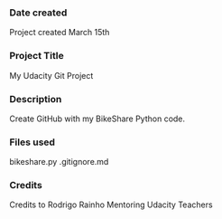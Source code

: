 ### Date created
Project created March 15th

### Project Title
My Udacity Git Project

### Description
Create GitHub with my BikeShare Python code.

### Files used
bikeshare.py
.gitignore.md

### Credits
Credits to Rodrigo Rainho
Mentoring Udacity Teachers

